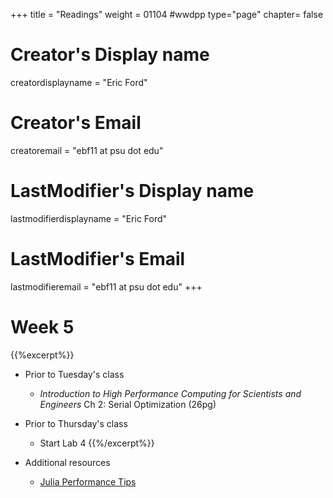 +++
title = "Readings"
weight = 01104  #wwdpp
type="page"
chapter= false

# Creator's Display name
creatordisplayname = "Eric Ford"
# Creator's Email
creatoremail = "ebf11 at psu dot edu"
# LastModifier's Display name
lastmodifierdisplayname = "Eric Ford"
# LastModifier's Email
lastmodifieremail = "ebf11 at psu dot edu"
+++


# Week 5
{{%excerpt%}}
- Prior to Tuesday's class
   + _Introduction to High Performance Computing for Scientists and Engineers_ Ch 2: Serial Optimization (26pg)
- Prior to Thursday's class
   + Start Lab 4
   {{%/excerpt%}}

- Additional resources
   + [Julia Performance Tips](https://docs.julialang.org/en/v1/manual/performance-tips/index.html)
